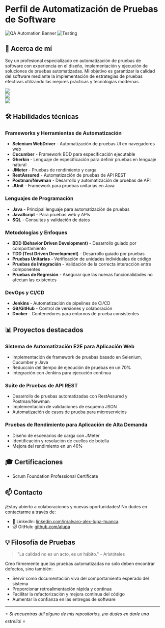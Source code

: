 # Perfil de Automatización de Pruebas de Software

![QA Automation Banner](https://img.shields.io/badge/QA-Automation-blue)
![Testing](https://img.shields.io/badge/Testing-Expert-green)

## 👋 Acerca de mí

Soy un profesional especializado en automatización de pruebas de software con experiencia en el diseño, implementación y ejecución de soluciones de pruebas automatizadas. Mi objetivo es garantizar la calidad del software mediante la implementación de estrategias de pruebas efectivas utilizando las mejores prácticas y tecnologías modernas.

<p>
  <img src="https://github-readme-stats.vercel.app/api?username=alupa&theme=nord&show_icons=true&hide_border=true&count_private=true"><br>
  <img src="https://github-readme-streak-stats.herokuapp.com/?user=alupa&theme=nord&hide_border=true"><br>
  <img src="https://github-readme-stats.vercel.app/api/top-langs/?username=alupa&theme=nord&show_icons=true&hide_border=true&layout=compact">
</p>

## 🛠️ Habilidades técnicas

### Frameworks y Herramientas de Automatización
- **Selenium WebDriver** - Automatización de pruebas UI en navegadores web
- **Cucumber** - Framework BDD para especificación ejecutable
- **Gherkin** - Lenguaje de especificación para definir pruebas en lenguaje natural
- **JMeter** - Pruebas de rendimiento y carga
- **RestAssured** - Automatización de pruebas de API REST
- **Postman/Newman** - Desarrollo y automatización de pruebas de API
- **JUnit** - Framework para pruebas unitarias en Java

### Lenguajes de Programación
- **Java** - Principal lenguaje para automatización de pruebas
- **JavaScript** - Para pruebas web y APIs
- **SQL** - Consultas y validación de datos

### Metodologías y Enfoques
- **BDD (Behavior Driven Development)** - Desarrollo guiado por comportamiento
- **TDD (Test Driven Development)** - Desarrollo guiado por pruebas
- **Pruebas Unitarias** - Verificación de unidades individuales de código
- **Pruebas de Integración** - Validación de la correcta interacción entre componentes
- **Pruebas de Regresión** - Asegurar que las nuevas funcionalidades no afectan las existentes

### DevOps y CI/CD
- **Jenkins** - Automatización de pipelines de CI/CD
- **Git/GitHub** - Control de versiones y colaboración
- **Docker** - Contenedores para entornos de prueba consistentes

## 📊 Proyectos destacados

### Sistema de Automatización E2E para Aplicación Web
- Implementación de framework de pruebas basado en Selenium, Cucumber y Java
- Reducción del tiempo de ejecución de pruebas en un 70%
- Integración con Jenkins para ejecución continua

### Suite de Pruebas de API REST
- Desarrollo de pruebas automatizadas con RestAssured y Postman/Newman
- Implementación de validaciones de esquema JSON
- Automatización de casos de prueba para microservicios

### Pruebas de Rendimiento para Aplicación de Alta Demanda
- Diseño de escenarios de carga con JMeter
- Identificación y resolución de cuellos de botella
- Mejora del rendimiento en un 40%

## 🎓 Certificaciones
- Scrum Foundation Professional Certificate

## 📫 Contacto

¡Estoy abierto a colaboraciones y nuevas oportunidades! No dudes en contactarme a través de:

- 💼 LinkedIn: [linkedin.com/in/alvaro-alex-lupa-huanca](https://www.linkedin.com/in/alvaro-alex-lupa-huanca)
- 🐱 GitHub: [github.com/alupa](https://github.com/alupa)

## 💡 Filosofía de Pruebas

> "La calidad no es un acto, es un hábito." - Aristóteles

Creo firmemente que las pruebas automatizadas no solo deben encontrar defectos, sino también:
- Servir como documentación viva del comportamiento esperado del sistema
- Proporcionar retroalimentación rápida y continua
- Facilitar la refactorización y mejora continua del código
- Aumentar la confianza en las entregas de software

---

⭐️ *Si encuentras útil alguno de mis repositorios, ¡no dudes en darle una estrella!* ⭐️

